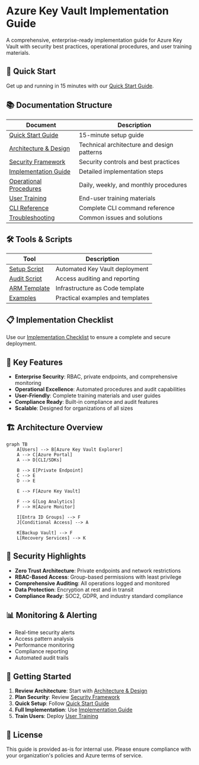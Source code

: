 # Azure Key Vault Implementation Guide

A comprehensive, enterprise-ready implementation guide for Azure Key Vault with security best practices, operational procedures, and user training materials.

## 🚀 Quick Start

Get up and running in 15 minutes with our [Quick Start Guide](docs/quick-start-guide.md).

## 📚 Documentation Structure

| Document                                       | Description                                |
| ---------------------------------------------- | ------------------------------------------ |
| [Quick Start Guide](docs/quick-start-guide.md) | 15-minute setup guide                      |
| [Architecture & Design](docs/architecture.md)  | Technical architecture and design patterns |
| [Security Framework](docs/security.md)         | Security controls and best practices       |
| [Implementation Guide](docs/implementation.md) | Detailed implementation steps              |
| [Operational Procedures](docs/operations.md)   | Daily, weekly, and monthly procedures      |
| [User Training](docs/user-training.md)         | End-user training materials                |
| [CLI Reference](docs/cli-reference.md)         | Complete CLI command reference             |
| [Troubleshooting](docs/troubleshooting.md)     | Common issues and solutions                |

## 🛠️ Tools & Scripts

| Tool                                        | Description                      |
| ------------------------------------------- | -------------------------------- |
| [Setup Script](scripts/setup-keyvault.ps1)  | Automated Key Vault deployment   |
| [Audit Script](scripts/audit-access.ps1)    | Access auditing and reporting    |
| [ARM Template](templates/arm-template.json) | Infrastructure as Code template  |
| [Examples](examples/)                       | Practical examples and templates |

## 📋 Implementation Checklist

Use our [Implementation Checklist](IMPLEMENTATION_CHECKLIST.md) to ensure a complete and secure deployment.

## 🎯 Key Features

- **Enterprise Security**: RBAC, private endpoints, and comprehensive monitoring
- **Operational Excellence**: Automated procedures and audit capabilities
- **User-Friendly**: Complete training materials and user guides
- **Compliance Ready**: Built-in compliance and audit features
- **Scalable**: Designed for organizations of all sizes

## 🏗️ Architecture Overview

```mermaid
graph TB
    A[Users] --> B[Azure Key Vault Explorer]
    A --> C[Azure Portal]
    A --> D[CLI/SDKs]

    B --> E[Private Endpoint]
    C --> E
    D --> E

    E --> F[Azure Key Vault]

    F --> G[Log Analytics]
    F --> H[Azure Monitor]

    I[Entra ID Groups] --> F
    J[Conditional Access] --> A

    K[Backup Vault] --> F
    L[Recovery Services] --> K
```

## 🔐 Security Highlights

- **Zero Trust Architecture**: Private endpoints and network restrictions
- **RBAC-Based Access**: Group-based permissions with least privilege
- **Comprehensive Auditing**: All operations logged and monitored
- **Data Protection**: Encryption at rest and in transit
- **Compliance Ready**: SOC2, GDPR, and industry standard compliance

## 📊 Monitoring & Alerting

- Real-time security alerts
- Access pattern analysis
- Performance monitoring
- Compliance reporting
- Automated audit trails

## 🚀 Getting Started

1. **Review Architecture**: Start with [Architecture & Design](docs/architecture.md)
2. **Plan Security**: Review [Security Framework](docs/security.md)
3. **Quick Setup**: Follow [Quick Start Guide](docs/quick-start-guide.md)
4. **Full Implementation**: Use [Implementation Guide](docs/implementation.md)
5. **Train Users**: Deploy [User Training](docs/user-training.md)

## 📄 License

This guide is provided as-is for internal use. Please ensure compliance with your organization's policies and Azure terms of service.
